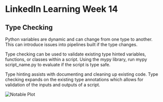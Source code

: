 # LinkedIn Learning Week 14

## Type Checking

Python variables are dynamic and can change from one type to another. This can introduce issues into pipelines built if the type changes. 
 
Type checking can be used to validate existing type hinted variables, functions, or classes within a script. Using the mypy library, run mypy script_name.py to evaluate if the script is type safe.  

Type hinting assists with documenting and cleaning up existing code. Type checking expands on the existing type annotations which allows for validation of the inputs and outputs of a script.

![Notable Plot](https://github.com/Tgordon523/linkedin-learning/tree/main/Week14/wk14_type_checking.png)
